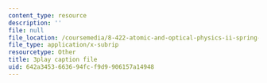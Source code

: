 ```yaml
---
content_type: resource
description: ''
file: null
file_location: /coursemedia/8-422-atomic-and-optical-physics-ii-spring-2013/642a3453663694fcf9d9906157a14948_zfBXJQ-i6p8.srt
file_type: application/x-subrip
resourcetype: Other
title: 3play caption file
uid: 642a3453-6636-94fc-f9d9-906157a14948
---
```

